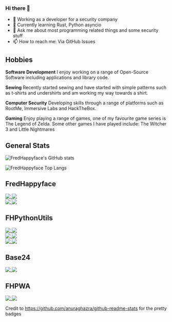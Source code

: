 ### Hi there 👋

<!--
**FredHappyface/FredHappyface** is a ✨ _special_ ✨ repository because its `README.md` (this file) appears on your GitHub profile.

- 👯 Looking to collaborate on ...
- 🤔 Looking for help with ...
- 😄 Pronouns: ...
- ⚡ Fun fact: ...
-->

- 🔭 Working as a developer for a security company
- 🌱 Currently learning Rust, Python asyncio
- 💬 Ask me about most programming related things and some security stuff  
- 📫 How to reach me: Via GitHub Issues 


## Hobbies 
**Software Development** I enjoy working on a range of Open-Source Software including applications and library code. 

**Sewing** Recently started sewing and have started with simple patterns such as t-shirts and undershirts and am working my way towards a shirt.

**Computer Security** Developing skills through a range of platforms such as RootMe, Immersive Labs and HackTheBox.

**Gaming** Enjoy playing a range of games, one of my favourite game series is The Legend of Zelda. Some other games I have played include: The Witcher 3 and Little Nightmares

## General Stats

![FredHappyface's GitHub stats](https://github-readme-stats.vercel.app/api?username=FredHappyface&count_private=true&show_icons=true&theme=radical&include_all_commits=true&count_private=true&role=OWNER,COLLABORATOR)

![FredHappyface Top Langs](https://github-readme-stats.vercel.app/api/top-langs/?username=FredHappyface&langs_count=8&theme=radical&layout=compact&card_width=445&include_all_commits=true&count_private=true&role=OWNER,COLLABORATOR&hide=css)

## FredHappyface


<a href="https://github.com/FredHappyface/VSCode.OSKeybindings">
  <img align="top" src="https://github-readme-stats.vercel.app/api/pin/?username=FredHappyface&theme=radical&repo=VSCode.OSKeybindings" />
</a>
<a href="https://github.com/FredHappyface/CPP.ImageEncoder">
  <img align="top" src="https://github-readme-stats.vercel.app/api/pin/?username=FredHappyface&theme=radical&repo=CPP.ImageEncoder" />
</a>
<br>

<a href="https://github.com/FredHappyface/Android.EweSticker">
  <img align="top" src="https://github-readme-stats.vercel.app/api/pin/?username=FredHappyface&theme=radical&repo=Android.EweSticker" />
</a>
<a href="https://github.com/FredHappyface/Android.FHCode">
  <img align="top" src="https://github-readme-stats.vercel.app/api/pin/?username=FredHappyface&theme=radical&repo=Android.FHCode" />
</a>
<br>

## FHPythonUtils

<a href="https://github.com/FHPythonUtils/Cli2Gui">
  <img align="top" src="https://github-readme-stats.vercel.app/api/pin/?username=FHPythonUtils&theme=radical&repo=Cli2Gui" />
</a>
<a href="https://github.com/FHPythonUtils/PyLottie">
  <img align="top" src="https://github-readme-stats.vercel.app/api/pin/?username=FHPythonUtils&theme=radical&repo=PyLottie" />
</a>
<br>

<a href="https://github.com/FHPythonUtils/BlendModes">
  <img align="top" src="https://github-readme-stats.vercel.app/api/pin/?username=FHPythonUtils&theme=radical&repo=BlendModes" />
</a>
<a href="https://github.com/FHPythonUtils/SVGTrace">
  <img align="top" src="https://github-readme-stats.vercel.app/api/pin/?username=FHPythonUtils&theme=radical&repo=SVGTrace" />
</a>
<br>

<a href="https://github.com/FHPythonUtils/SimpleSecurity">
  <img align="top" src="https://github-readme-stats.vercel.app/api/pin/?username=FHPythonUtils&theme=radical&repo=SimpleSecurity" />
</a>
<a href="https://github.com/FHPythonUtils/Waifu2x">
  <img align="top" src="https://github-readme-stats.vercel.app/api/pin/?username=FHPythonUtils&theme=radical&repo=Waifu2x" />
</a>
<br>

## Base24

<a href="https://github.com/Base24/Base24">
  <img align="top" src="https://github-readme-stats.vercel.app/api/pin/?username=Base24&theme=radical&repo=Base24" />
</a>
<a href="https://github.com/Base24/Base16-kdeplasma">
  <img align="top" src="https://github-readme-stats.vercel.app/api/pin/?username=Base24&theme=radical&repo=Base16-kdeplasma" />
</a>
<br>

## FHPWA

<a href="https://github.com/FHPWA/Brainf">
  <img align="top" src="https://github-readme-stats.vercel.app/api/pin/?username=FHPWA&theme=radical&repo=Brainf" />
</a>
<a href="https://github.com/FHPWA/PasswordGen">
  <img align="top" src="https://github-readme-stats.vercel.app/api/pin/?username=FHPWA&theme=radical&repo=PasswordGen" />
</a>
<br>


Credit to https://github.com/anuraghazra/github-readme-stats for the pretty badges 
